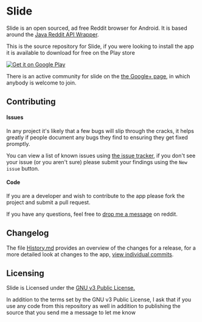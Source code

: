 # Slide 

Slide is an open sourced, ad free Reddit browser for Android. It is based around the [Java Reddit API Wrapper](https://github.com/thatJavaNerd/JRAW). 

This is the source repository for Slide, if you were looking to install the app it is available to download for free on the Play store

[![Get it on Google Play](https://developer.android.com/images/brand/en_generic_rgb_wo_45.png)](https://play.google.com/store/apps/details?id=me.ccrama.redditslide)

There is an active community for slide on the [the Google+ page](https://plus.google.com/communities/100681783215868345226), in which anybody is welcome to join.

## Contributing

#### Issues

In any project it's likely that a few bugs will slip through the cracks, it helps greatly if people document any bugs they find to ensuring they get fixed promptly.

You can view a list of known issues using [the issue tracker](https://github.com/ccrama/Slide/issues), if you don't see your issue (or you aren't sure) please submit your findings using the `New issue` button.

#### Code

If you are a developer and wish to contribute to the app please fork the project and submit a pull request.

If you have any questions, feel free to [drop me a message](https://www.reddit.com/user/ccrama) on reddit.

## Changelog

The file [History.md](History.md) provides an overview of the changes for a release, for a more detailed look at changes to the app, [view individual commits](https://github.com/ccrama/Slide/commits/master).

## Licensing

Slide is Licensed under the [GNU v3 Public License.](license.txt)

In addition to the terms set by the GNU v3 Public License, I ask that if you use any code from this repository as well in addition to publishing the source that you send me a message to let me know
